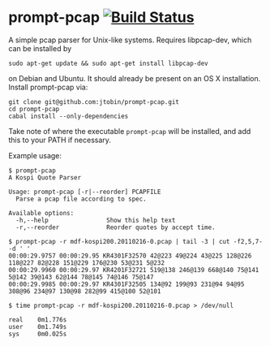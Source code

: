# prompt-pcap [![Build Status](https://secure.travis-ci.org/jtobin/prompt-pcap.png?branch=master)](http://travis-ci.org/jtobin/prompt-pcap) 

A simple pcap parser for Unix-like systems.  Requires libpcap-dev, which can be installed by

    sudo apt-get update && sudo apt-get install libpcap-dev

on Debian and Ubuntu.  It should already be present on an OS X installation.  Install prompt-pcap via:

    git clone git@github.com:jtobin/prompt-pcap.git
    cd prompt-pcap
    cabal install --only-dependencies
 
Take note of where the executable `prompt-pcap` will be installed, and add this to your PATH if necessary. 

Example usage:

    $ prompt-pcap
    A Kospi Quote Parser
    
    Usage: prompt-pcap [-r|--reorder] PCAPFILE
      Parse a pcap file according to spec.
    
    Available options:
      -h,--help                Show this help text
      -r,--reorder             Reorder quotes by accept time.

    $ prompt-pcap -r mdf-kospi200.20110216-0.pcap | tail -3 | cut -f2,5,7- -d ' '
    00:00:29.9757 00:00:29.95 KR4301F32570 42@223 49@224 43@225 128@226 118@227 82@228 151@229 176@230 53@231 5@232
    00:00:29.9960 00:00:29.97 KR4201F32721 519@138 246@139 668@140 75@141 5@142 39@143 62@144 78@145 74@146 75@147
    00:00:29.9985 00:00:29.97 KR4301F32505 134@92 199@93 231@94 94@95 308@96 234@97 130@98 282@99 415@100 52@101

    $ time prompt-pcap -r mdf-kospi200.20110216-0.pcap > /dev/null

    real    0m1.776s
    user    0m1.749s
    sys     0m0.025s

